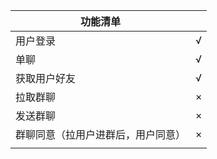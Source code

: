| 功能清单                           |      |
| ---------------------------------- | ---- |
| 用户登录                           | √    |
| 单聊                               | √    |
| 获取用户好友                       | √    |
| 拉取群聊                           | ×    |
| 发送群聊                           | ×    |
| 群聊同意（拉用户进群后，用户同意） | ×    |
|                                    |      |

